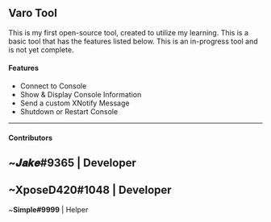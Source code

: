 Varo Tool
---------
This is my first open-source tool, created to utilize my learning. This is a basic tool that has the features listed below. This is an in-progress tool and is not yet complete.

#### Features
-  Connect to Console
-  Show & Display Console Information
-  Send a custom XNotify Message
-  Shutdown or Restart Console

-----

#### Contributors
~𝑱𝒂𝒌𝒆#9365 | Developer
---------
~**XposeD420#1048** | Developer
---------
~**Simple#9999** | Helper 
